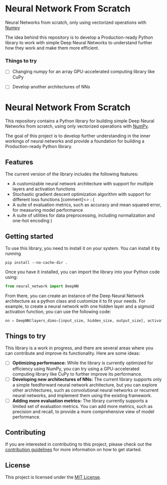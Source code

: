 # Neural Network From Scratch 

Neural Networks from scratch, only using vectorized operations with [Numpy](https://numpy.org/)

The idea behind this repository is to develop a Production-ready Python library to work with simple Deep Neural Networks to understand
further how they work and make them more efficient.

### Things to try

- [ ] Changing numpy for an array GPU-accelerated computing library like CuPy
- [ ] Develop another architectures of NNs



# Neural Network From Scratch

This repository contains a Python library for building simple Deep Neural Networks from scratch, using only vectorized operations with [NumPy](https://numpy.org/). 

The goal of this project is to develop further understanding in the inner workings of neural networks and provide a foundation for building a Production-ready Python library.

## Features

The current version of the library includes the following features:

-   A customizable neural network architecture with support for multiple layers and activation functions
-   Stochastic gradient descent optimization algorithm with support for different loss functions
[comment]<> : (
-   A suite of evaluation metrics, such as accuracy and mean squared error, for measuring model performance
-   A suite of utilities for data preprocessing, including normalization and one-hot encoding
)
## Getting started

To use this library, you need to install it on your system. You can install it by running 

```shell
pip install --no-cache-dir .
```

Once you have it installed, you can import the library into your Python code using:

```python
from neural_network import DeepNN
```

From there, you can create an instance of the Deep Neural Network architecture as a python class and customize it to fit your needs. For example, to create a neural network with one hidden layer and a sigmoid activation function, you can use the following code:

```python
nn = DeepNN(layers_dims=[input_size, hidden_size, output_size], activations=["sigmoid", "sigmoid"])
```

## Things to try

This library is a work in progress, and there are several areas where you can contribute and improve its functionality. Here are some ideas:

- [ ]   **Optimizing performance:** While the library is currently optimized for efficiency using NumPy, you can try using a GPU-accelerated computing library like CuPy to further improve its performance.
- [ ]   **Developing new architectures of NNs:** The current library supports only a simple feedforward neural network architecture, but you can explore other architectures, such as convolutional neural networks or recurrent neural networks, and implement them using the existing framework.
- [ ]   **Adding more evaluation metrics:** The library currently supports a limited set of evaluation metrics. You can add more metrics, such as precision and recall, to provide a more comprehensive view of model performance.

## Contributing

If you are interested in contributing to this project, please check out the [contribution guidelines](https://chat.openai.com/CONTRIBUTING.md) for more information on how to get started.

## License

This project is licensed under the [MIT License](https://chat.openai.com/LICENSE).